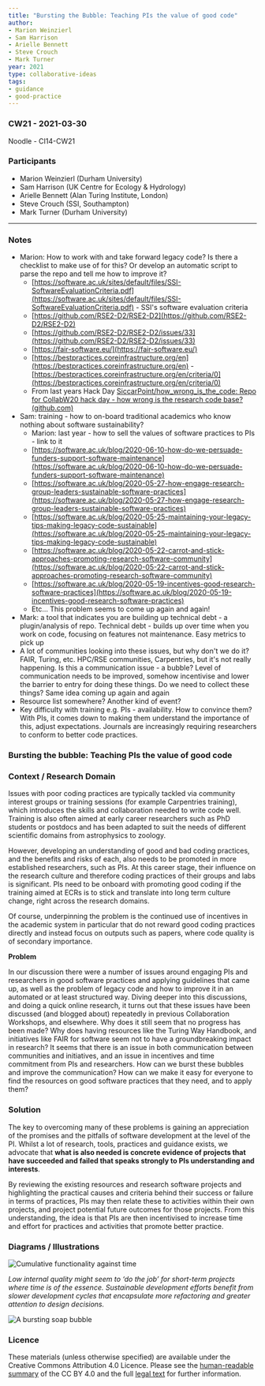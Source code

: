 ```yaml
---
title: "Bursting the Bubble: Teaching PIs the value of good code"
author:
- Marion Weinzierl
- Sam Harrison
- Arielle Bennett
- Steve Crouch
- Mark Turner
year: 2021
type: collaborative-ideas
tags:
- guidance
- good-practice
---
```

### CW21 - 2021-03-30

Noodle - CI14-CW21


### **Participants**

* Marion Weinzierl (Durham University)
* Sam Harrison (UK Centre for Ecology & Hydrology)
* Arielle Bennett (Alan Turing Institute, London)
* Steve Crouch (SSI, Southampton)
* Mark Turner (Durham University)

---

### Notes

*   Marion: How to work with and take forward legacy code? Is there a checklist to make use of for this? Or develop an automatic script to parse the repo and tell me how to improve it?
    *   [https://software.ac.uk/sites/default/files/SSI-SoftwareEvaluationCriteria.pdf](https://software.ac.uk/sites/default/files/SSI-SoftwareEvaluationCriteria.pdf) - SSI's software evaluation criteria
    *   [https://github.com/RSE2-D2/RSE2-D2](https://github.com/RSE2-D2/RSE2-D2)
    *   [https://github.com/RSE2-D2/RSE2-D2/issues/33](https://github.com/RSE2-D2/RSE2-D2/issues/33) 
    *   [https://fair-software.eu/](https://fair-software.eu/)
    *   [https://bestpractices.coreinfrastructure.org/en](https://bestpractices.coreinfrastructure.org/en) - [https://bestpractices.coreinfrastructure.org/en/criteria/0](https://bestpractices.coreinfrastructure.org/en/criteria/0)
    *   From last years Hack Day [SiccarPoint/how_wrong_is_the_code: Repo for CollabW20 hack day - how wrong is the research code base? (github.com)](https://github.com/SiccarPoint/how_wrong_is_the_code) 
*   Sam: training - how to on-board traditional academics who know nothing about software sustainability?
    *   Marion: last year - how to sell the values of software practices to PIs - link to it
    *   [https://software.ac.uk/blog/2020-06-10-how-do-we-persuade-funders-support-software-maintenance](https://software.ac.uk/blog/2020-06-10-how-do-we-persuade-funders-support-software-maintenance)
    *   [https://software.ac.uk/blog/2020-05-27-how-engage-research-group-leaders-sustainable-software-practices](https://software.ac.uk/blog/2020-05-27-how-engage-research-group-leaders-sustainable-software-practices)
    *   [https://software.ac.uk/blog/2020-05-25-maintaining-your-legacy-tips-making-legacy-code-sustainable](https://software.ac.uk/blog/2020-05-25-maintaining-your-legacy-tips-making-legacy-code-sustainable)
    *   [https://software.ac.uk/blog/2020-05-22-carrot-and-stick-approaches-promoting-research-software-community](https://software.ac.uk/blog/2020-05-22-carrot-and-stick-approaches-promoting-research-software-community)
    *   [https://software.ac.uk/blog/2020-05-19-incentives-good-research-software-practices](https://software.ac.uk/blog/2020-05-19-incentives-good-research-software-practices)
    *   Etc… This problem seems to come up again and again!
*   Mark: a tool that indicates you are building up technical debt - a plugin/analysis of repo. Technical debt - builds up over time when you work on code, focusing on features not maintenance. Easy metrics to pick up
*   A lot of communities looking into these issues, but why don't we do it? FAIR, Turing, etc. HPC/RSE communities, Carpentries, but it's not really happening. Is this a communication issue - a bubble? Level of communication needs to be improved, somehow incentivise and lower the barrier to entry for doing these things. Do we need to collect these things? Same idea coming up again and again
*   Resource list somewhere? Another kind of event?
*   Key difficulty with training e.g. PIs - availability. How to convince them? With PIs, it comes down to making them understand the importance of this, adjust expectations. Journals are increasingly requiring researchers to conform to better code practices.


### Bursting the bubble: Teaching PIs the value of good code


### **Context / Research Domain**

Issues with poor coding practices are typically tackled via community interest groups or training sessions (for example Carpentries training), which introduces the skills and collaboration needed to write code well. Training is also often aimed at early career researchers such as PhD students or postdocs and has been adapted to suit the needs of different scientific domains from astrophysics to zoology. 

However, developing an understanding of good and bad coding practices, and the benefits and risks of each, also needs to be promoted in more established researchers, such as PIs. At this career stage, their influence on the research culture and therefore coding practices of their groups and labs is significant. PIs need to be onboard with promoting good coding if the training aimed at ECRs is to stick and translate into long term culture change, right across the research domains. 

Of course, underpinning the problem is the continued use of incentives in the academic system in particular that do not reward good coding practices directly and instead focus on outputs such as papers, where code quality is of secondary importance. 

**Problem**

In our discussion there were a number of issues around engaging PIs and researchers in good software practices and applying guidelines that came up, as well as the problem of legacy code and how to improve it in an automated or at least structured way. Diving deeper into this discussions, and doing a quick online research, it turns out that these issues have been discussed (and blogged about) repeatedly in previous Collaboration Workshops, and elsewhere. Why does it still seem that no progress has been made? Why does having resources like the Turing Way Handbook, and initiatives like FAIR for software seem not to have a groundbreaking impact in research? It seems that there is an issue in both communication between communities and initiatives, and an issue in incentives and time commitment from PIs and researchers. How can we burst these bubbles and improve the communication? How can we make it easy for everyone to find the resources on good software practices that they need, and to apply them? 


### **Solution**

The key to overcoming many of these problems is gaining an appreciation of the promises and the pitfalls of software development at the level of the PI. Whilst a lot of research, tools, practices and guidance exists, we advocate that **what is also needed is concrete evidence of projects that have succeeded and failed that speaks strongly to PIs understanding and interests**.

By reviewing the existing resources and research software projects and highlighting the practical causes and criteria behind their success or failure in terms of practices, PIs may then relate these to activities within their own projects, and project potential future outcomes for those projects. From this understanding, the idea is that PIs are then incentivised to increase time and effort for practices and activities that promote better practice.


### **Diagrams / Illustrations**


![Cumulative functionality against time](../images/cx21-cumulative-functionality.jpg)


_Low internal quality might seem to ‘do the job’ for short-term projects where time is of the essence. Sustainable development efforts benefit from slower development cycles that encapsulate more refactoring and greater attention to design decisions._


![A bursting soap bubble](../images/cw21-bursting-bubble.jpg)

### Licence

These materials (unless otherwise specified) are available under the Creative Commons Attribution 4.0 Licence. Please see the [human-readable summary](https://creativecommons.org/licenses/by/4.0/) of the CC BY 4.0 and the full [legal text](https://creativecommons.org/licenses/by/4.0/legalcode) for further information. 

